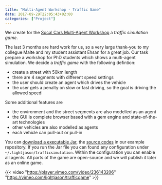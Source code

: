 ```yaml
---
title: "Multi-Agent Workshop - Traffic Game"
date: 2017-09-29T22:05:43+02:00
categories: ["Project"]
---
```


We create for the [Socal Cars Multi-Agent Workshop](https://www.socialcars.org/) a _traffic simulation game_.
<!--more-->

The last 3 months are hard work for us, so a very large thank-you to my collegue Malte and my student assistant Ehsan for a great job.
Our task prepare a workshop for PhD students which shows a multi-agent simulation. We decide a _traffic game_ with the following defintion:

* create a street with 50km length
* there are 4 segments with different speed settings
* the user should create an agent which drives the vehicle
* the user gets a penalty on slow or fast driving, so the goal is driving the allowed speed

Some additional features are

* the environment and the street segments are also modelled as an agent
* the GUI is complete browser based with a gem engine and state-of-the-art technologies
* other vehicles are also modelled as agents
* each vehicle can pull-out or pull-in

You can [download a executable Jar](https://github.com/LightJason/Examples/raw/jar-workshop-trafficsimulation/trafficsimulation-1.0-SNAPSHOT.jar), the [source codes](https://github.com/LightJason/Examples/tree/workshop-trafficsimulation) in our example repository. If you run the Jar file you can found any configuration under ```~/.lightjason/trafficsimulation```. Within the configuration you can enable all agents. All parts of the game are open-source and we will publish it later as an online game.

{{< video "https://player.vimeo.com/video/236143206" "https://vimeo.com/lightjason/trafficgame" >}}
